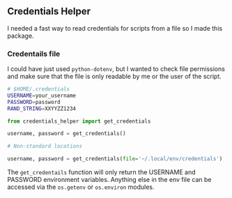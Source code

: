 ## Credentials Helper

I needed a fast way to read credentials for scripts from a file so I made this package.

### Credentails file
I could have just used `python-dotenv`, but I wanted to check file permissions
and make sure that the file is only readable by me or the user of the script.


```bash
# $HOME/.credentials
USERNAME=your_username
PASSWORD=password
RAND_STRING=XXYYZZ1234
```

```python
from credentials_helper import get_credentials

username, password = get_credentials()

# Non-standard locations

username, password = get_credentials(file='~/.local/env/credentials')
```

The `get_credentails` function will only return the USERNAME and PASSWORD environment
variables.  Anything else in the env file can be accessed via the `os.getenv` or `os.environ` modules.
